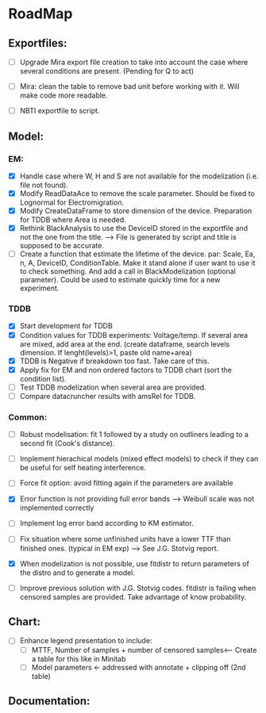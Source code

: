 # RoadMap

## Exportfiles:
- [ ] Upgrade Mira export file creation to take into account the case where several conditions are present. (Pending for Q to act)
- [ ] Mira: clean the table to remove bad unit before working with it. Will make code more readable.
- [ ] NBTI exportfile to script.


## Model:
### EM:
- [x] Handle case where W, H and S are not available for the modelization (i.e. file not found).
- [x] Modify ReadDataAce to remove the scale parameter. Should be fixed to Lognormal for Electromigration.
- [x] Modify CreateDataFrame to store dimension of the device. Preparation for TDDB where Area is needed.
- [x] Rethink BlackAnalysis to use the DeviceID stored in the exportfile and not the one from the title. --> File is generated by script and title is supposed to be accurate.
- [ ] Create a function that estimate the lifetime of the device. par: Scale, Ea, n, A, DeviceID, ConditionTable. Make it stand alone if user want to use it to check something. And add a call in BlackModelization (optional parameter). Could be used to estimate quickly time for a new experiment.
### TDDB
- [x] Start development for TDDB
- [x] Condition values for TDDB experiments: Voltage/temp. If several area are mixed, add area at the end. (create dataframe, search levels dimension. If lenght(levels)>1, paste old name+area)
- [x] TDDB is Negative if breakdown too fast. Take care of this.
- [x] Apply fix for EM and non ordered factors to TDDB chart (sort the condition list).
- [ ] Test TDDB modelization when several area are provided.
- [ ] Compare datacruncher results with amsRel for TDDB.
### Common:
- [ ] Robust modelisation: fit 1 followed by a study on outliners leading to a second fit (Cook's distance).
- [ ] Implement hierachical models (mixed effect models) to check if they can be useful for self heating interference.
- [ ] Force fit option: avoid fitting again if the parameters are available
- [x] Error function is not providing full error bands --> Weibull scale was not implemented correctly
- [ ] Implement log error band according to KM estimator. 
- [ ] Fix situation where some unfinished units have a lower TTF than finished ones. (typical in EM exp) --> See J.G. Stotvig report.
- [x] When modelization is not possible, use fitdistr to return parameters of the distro and to generate a model.
- [ ] Improve previous solution with J.G. Stotvig codes. fitdistr is failing when censored samples are provided. Take advantage of know probability.


## Chart:
- [ ] Enhance legend presentation to include:
  - [ ] MTTF, Number of samples + number of censored samples<-- Create a table for this like in Minitab
  - [ ] Model parameters <- addressed with annotate + clipping off (2nd table)

## Documentation:
